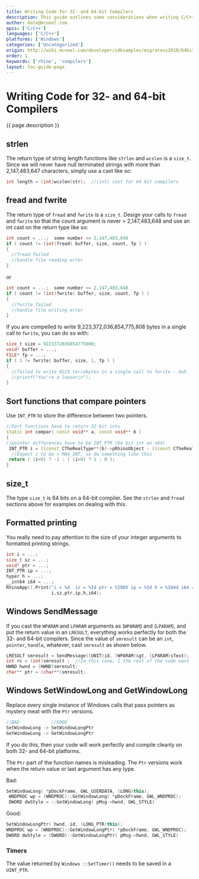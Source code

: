 ```yaml
---
title: Writing Code for 32- and 64-bit Compilers
description: This guide outlines some considerations when writing C/C++ code for both 32- and 64-bit compilers.
author: dale@mcneel.com
apis: ['C/C++']
languages: ['C/C++']
platforms: ['Windows']
categories: ['Uncategorized']
origin: http://wiki.mcneel.com/developer/sdksamples/migratevs2010/64bitcompatibility
order: 1
keywords: ['rhino', 'compilers']
layout: toc-guide-page
---
```


# Writing Code for 32- and 64-bit Compilers

{{ page.description }}

## strlen

The return type of string length functions like `strlen` and `wcslen` is a `size_t`.  Since we will never have null terminated strings with more than 2,147,483,647 characters, simply use a cast like so:

```cpp
int length = (int)wcslen(str);  //(int) cast for 64 bit compilers
```

## fread and fwrite

The return type of `fread` and `fwrite` is a `size_t`.  Design your calls to `fread` and `fwrite` so that the count argument is never > 2,147,483,648 and use an int cast on the return type like so:

```cpp
int count = ...;  some number <= 2,147,483,648
if ( count != (int)fread( buffer, size, count, fp ) )
{
  //fread failed
  //handle file reading error
}
```

or

```cpp
int count = ...;  some number <= 2,147,483,648
if ( count != (int)fwrite( buffer, size, count, fp ) )
{
  //fwrite failed
  //handle file writing error
}
```

If you are compelled to write 9,223,372,036,854,775,808 bytes in a single call to `fwrite`, you can do so with:

```cpp
size_t size = 9223372036854775808;
void* buffer = ...;
FILE* fp = ...;
if ( 1 != fwrite( buffer, size, 1, fp ) )
{
  //failed to write 9223 terrabytes in a single call to fwrite - duh
  //printf("You're a looser\n");
}
```

## Sort functions that compare pointers

Use `INT_PTR` to store the difference between two pointers.

```cpp
//Sort functions have to return 32 bit ints
static int compar( const void** a, const void** b )
{
//pointer differences have to be INT_PTR (64 bit int on x64)
 INT_PTR i = ((const CTheRealType**)b)->pRhinoObject - ((const CTheRealType**)a)->pRhinoObject
  //Expect i to be > MAX_INT, so do something like this
 return ( (i<0) ? -1 : ( (i>0) ? 1 : 0 );
}
```

## size_t

The type `size_t` is 64 bits on a 64-bit compiler.  See the `strlen` and `fread` sections above for examples on dealing with this.

## Formatted printing

You really need to pay attention to the size of your integer arguments to formatted printing strings.

```cpp
int i = ...;
size_t sz = ...;
void* ptr = ...;
INT_PTR ip = ...;
hyper h = ...;
__int64 i64 = ...;
RhinoApp().Print("i = %d  sz = %Id ptr = %I08X ip = %Id h = %I64d i64 = %I64d\n",
                 i,sz,ptr,ip,h,i64);
```

## Windows SendMessage

If you cast the `WPARAM` and `LPARAM` arguments as (`WPARAM`) and (`LPARAM`), and put the return value in an `LRESULT`, everything works perfectly for both the 32- and 64-bit compilers.  Since the value of `smresult` can be an `int`, `pointer`, `handle`, whatever, cast `smresult` as shown below.

```cpp
LRESULT smresult = SendMessage((UNIT)id, (WPARAM)&gt, (LPARAM)sText);
int rc = (int)smresult ;  //In this case, I the rest of the code want
HWND hwnd = (HWND)smresult;
char** ptr = (char**)smresult;
```

## Windows SetWindowLong and GetWindowLong

Replace every single instance of Windows calls that pass pointers as mystery meat with the `Ptr` versions.

```cpp
//BAD            //GOOD
SetWindowLong -> SetWindowLongPtr
GetWindowLong -> GetWindowLongPtr
```

If you do this, then your code will work perfectly and compile cleanly on both 32- and 64-bit platforms.

The `Ptr` part of the function names is misleading.  The `Ptr` versions work when the return value or last argument has any type.

Bad:

```cpp
SetWindowLong( *pDockFrame, GWL_USERDATA, (LONG)this);
 WNDPROC wp = (WNDPROC)::GetWindowLong( *pDockFrame, GWL_WNDPROC);
 DWORD dwStyle = ::GetWindowLong( pMsg->hwnd, GWL_STYLE)
```

Good:

```cpp
SetWindowLongPtr( hwnd, id, (LONG_PTR)this);
WNDPROC wp = (WNDPROC)::GetWindowLongPtr( *pDockFrame, GWL_WNDPROC);
DWORD dwStyle = (DWORD)::GetWindowLongPtr( pMsg->hwnd, GWL_STYLE)
```

### Timers

The value returned by `Windows ::SetTimer()` needs to be saved in a `UINT_PTR`.
